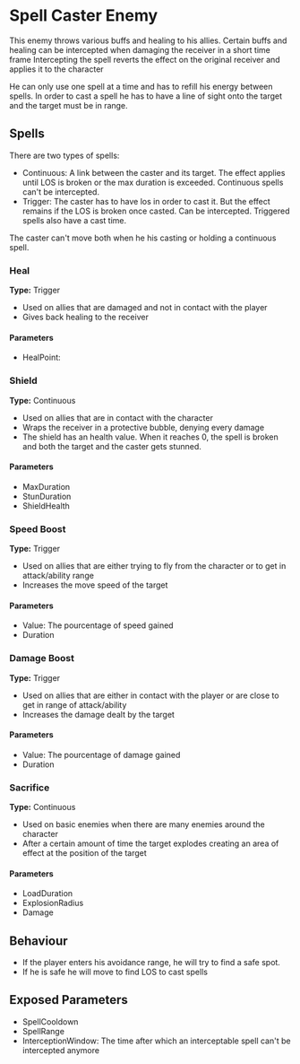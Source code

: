 # Spell Caster Enemy

This enemy throws various buffs and healing to his allies. 
Certain buffs and healing can be intercepted when damaging the receiver in a short time frame
Intercepting the spell reverts the effect on the original receiver and applies it to the character

He can only use one spell at a time and has to refill his energy between spells. In order to cast a spell he has to have a line of sight onto the target and the target must be in range.

## Spells

There are two types of spells:
- Continuous: A link between the caster and its target. The effect applies until LOS is broken or the max duration is exceeded. Continuous spells can't be intercepted.
- Trigger: The caster has to have los in order to cast it. But the effect remains if the LOS is broken once casted. Can be intercepted. Triggered spells also have a cast time.

The caster can't move both when he his casting or holding a continuous spell.

### Heal

**Type:** Trigger

- Used on allies that are damaged and not in contact with the player
- Gives back healing to the receiver

#### Parameters
- HealPoint:

### Shield

**Type:** Continuous

- Used on allies that are in contact with the character
- Wraps the receiver in a protective bubble, denying every damage
- The shield has an health value. When it reaches 0, the spell is broken and both the target and the caster gets stunned.

#### Parameters
- MaxDuration
- StunDuration
- ShieldHealth

### Speed Boost

**Type:** Trigger

- Used on allies that are either trying to fly from the character or to get in attack/ability range
- Increases the move speed of the target

#### Parameters
- Value: The pourcentage of speed gained 
- Duration

### Damage Boost

**Type:** Trigger

- Used on allies that are either in contact with the player or are close to get in range of attack/ability
- Increases the damage dealt by the target

#### Parameters
- Value: The pourcentage of damage gained 
- Duration

### Sacrifice

**Type:** Continuous

- Used on basic enemies when there are many enemies around the character
- After a certain amount of time the target explodes creating an area of effect at the position of the target

#### Parameters
- LoadDuration
- ExplosionRadius
- Damage

## Behaviour
- If the player enters his avoidance range, he will try to find a safe spot.
- If he is safe he will move to find LOS to cast spells

## Exposed Parameters
- SpellCooldown
- SpellRange
- InterceptionWindow: The time after which an interceptable spell can't be intercepted anymore 